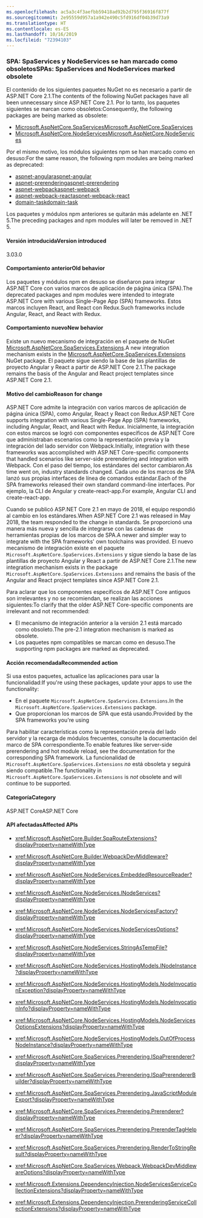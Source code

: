 ```yaml
---
ms.openlocfilehash: ac5a3c4f3aefbb59418ad92b2d795f36916f877f
ms.sourcegitcommit: 2e95559d957a1a942e490c5fd916df04b39d73a9
ms.translationtype: HT
ms.contentlocale: es-ES
ms.lasthandoff: 10/16/2019
ms.locfileid: "72394103"
---
```

### <a name="spas-spaservices-and-nodeservices-marked-obsolete"></a><span data-ttu-id="6033a-101">SPA: SpaServices y NodeServices se han marcado como obsoletos</span><span class="sxs-lookup"><span data-stu-id="6033a-101">SPAs: SpaServices and NodeServices marked obsolete</span></span>

<span data-ttu-id="6033a-102">El contenido de los siguientes paquetes NuGet no es necesario a partir de ASP.NET Core 2.1.</span><span class="sxs-lookup"><span data-stu-id="6033a-102">The contents of the following NuGet packages have all been unnecessary since ASP.NET Core 2.1.</span></span> <span data-ttu-id="6033a-103">Por lo tanto, los paquetes siguientes se marcan como obsoletos:</span><span class="sxs-lookup"><span data-stu-id="6033a-103">Consequently, the following packages are being marked as obsolete:</span></span>

- [<span data-ttu-id="6033a-104">Microsoft.AspNetCore.SpaServices</span><span class="sxs-lookup"><span data-stu-id="6033a-104">Microsoft.AspNetCore.SpaServices</span></span>](https://www.nuget.org/packages/Microsoft.AspNetCore.SpaServices/)
- [<span data-ttu-id="6033a-105">Microsoft.AspNetCore.NodeServices</span><span class="sxs-lookup"><span data-stu-id="6033a-105">Microsoft.AspNetCore.NodeServices</span></span>](https://www.nuget.org/packages/Microsoft.AspNetCore.NodeServices/)

<span data-ttu-id="6033a-106">Por el mismo motivo, los módulos siguientes npm se han marcado como en desuso:</span><span class="sxs-lookup"><span data-stu-id="6033a-106">For the same reason, the following npm modules are being marked as deprecated:</span></span>

- [<span data-ttu-id="6033a-107">aspnet-angular</span><span class="sxs-lookup"><span data-stu-id="6033a-107">aspnet-angular</span></span>](https://www.npmjs.com/package/aspnet-angular)
- [<span data-ttu-id="6033a-108">aspnet-prerendering</span><span class="sxs-lookup"><span data-stu-id="6033a-108">aspnet-prerendering</span></span>](https://www.npmjs.com/package/aspnet-prerendering)
- [<span data-ttu-id="6033a-109">aspnet-webpack</span><span class="sxs-lookup"><span data-stu-id="6033a-109">aspnet-webpack</span></span>](https://www.npmjs.com/package/aspnet-webpack)
- [<span data-ttu-id="6033a-110">aspnet-webpack-react</span><span class="sxs-lookup"><span data-stu-id="6033a-110">aspnet-webpack-react</span></span>](https://www.npmjs.com/package/aspnet-webpack-react)
- [<span data-ttu-id="6033a-111">domain-task</span><span class="sxs-lookup"><span data-stu-id="6033a-111">domain-task</span></span>](https://www.npmjs.com/package/domain-task)

<span data-ttu-id="6033a-112">Los paquetes y módulos npm anteriores se quitarán más adelante en .NET 5.</span><span class="sxs-lookup"><span data-stu-id="6033a-112">The preceding packages and npm modules will later be removed in .NET 5.</span></span>

#### <a name="version-introduced"></a><span data-ttu-id="6033a-113">Versión introducida</span><span class="sxs-lookup"><span data-stu-id="6033a-113">Version introduced</span></span>

<span data-ttu-id="6033a-114">3.0</span><span class="sxs-lookup"><span data-stu-id="6033a-114">3.0</span></span>

#### <a name="old-behavior"></a><span data-ttu-id="6033a-115">Comportamiento anterior</span><span class="sxs-lookup"><span data-stu-id="6033a-115">Old behavior</span></span>

<span data-ttu-id="6033a-116">Los paquetes y módulos npm en desuso se diseñaron para integrar ASP.NET Core con varios marcos de aplicación de página única (SPA).</span><span class="sxs-lookup"><span data-stu-id="6033a-116">The deprecated packages and npm modules were intended to integrate ASP.NET Core with various Single-Page App (SPA) frameworks.</span></span> <span data-ttu-id="6033a-117">Estos marcos incluyen React, and React con Redux.</span><span class="sxs-lookup"><span data-stu-id="6033a-117">Such frameworks include Angular, React, and React with Redux.</span></span>

#### <a name="new-behavior"></a><span data-ttu-id="6033a-118">Comportamiento nuevo</span><span class="sxs-lookup"><span data-stu-id="6033a-118">New behavior</span></span>

<span data-ttu-id="6033a-119">Existe un nuevo mecanismo de integración en el paquete de NuGet [Microsoft.AspNetCore.SpaServices.Extensions](https://www.nuget.org/packages/Microsoft.AspNetCore.SpaServices.Extensions/).</span><span class="sxs-lookup"><span data-stu-id="6033a-119">A new integration mechanism exists in the [Microsoft.AspNetCore.SpaServices.Extensions](https://www.nuget.org/packages/Microsoft.AspNetCore.SpaServices.Extensions/) NuGet package.</span></span> <span data-ttu-id="6033a-120">El paquete sigue siendo la base de las plantillas de proyecto Angular y React a partir de ASP.NET Core 2.1.</span><span class="sxs-lookup"><span data-stu-id="6033a-120">The package remains the basis of the Angular and React project templates since ASP.NET Core 2.1.</span></span>

#### <a name="reason-for-change"></a><span data-ttu-id="6033a-121">Motivo del cambio</span><span class="sxs-lookup"><span data-stu-id="6033a-121">Reason for change</span></span>

<span data-ttu-id="6033a-122">ASP.NET Core admite la integración con varios marcos de aplicación de página única (SPA), como Angular, React y React con Redux.</span><span class="sxs-lookup"><span data-stu-id="6033a-122">ASP.NET Core supports integration with various Single-Page App (SPA) frameworks, including Angular, React, and React with Redux.</span></span> <span data-ttu-id="6033a-123">Inicialmente, la integración con estos marcos se logró con componentes específicos de ASP.NET Core que administraban escenarios como la representación previa y la integración del lado servidor con Webpack.</span><span class="sxs-lookup"><span data-stu-id="6033a-123">Initially, integration with these frameworks was accomplished with ASP.NET Core-specific components that handled scenarios like server-side prerendering and integration with Webpack.</span></span> <span data-ttu-id="6033a-124">Con el paso del tiempo, los estándares del sector cambiaron.</span><span class="sxs-lookup"><span data-stu-id="6033a-124">As time went on, industry standards changed.</span></span> <span data-ttu-id="6033a-125">Cada uno de los marcos de SPA lanzó sus propias interfaces de línea de comandos estándar.</span><span class="sxs-lookup"><span data-stu-id="6033a-125">Each of the SPA frameworks released their own standard command-line interfaces.</span></span> <span data-ttu-id="6033a-126">Por ejemplo, la CLI de Angular y create-react-app.</span><span class="sxs-lookup"><span data-stu-id="6033a-126">For example, Angular CLI and create-react-app.</span></span>

<span data-ttu-id="6033a-127">Cuando se publicó ASP.NET Core 2.1 en mayo de 2018, el equipo respondió al cambio en los estándares.</span><span class="sxs-lookup"><span data-stu-id="6033a-127">When ASP.NET Core 2.1 was released in May 2018, the team responded to the change in standards.</span></span> <span data-ttu-id="6033a-128">Se proporcionó una manera más nueva y sencilla de integrarse con las cadenas de herramientas propias de los marcos de SPA.</span><span class="sxs-lookup"><span data-stu-id="6033a-128">A newer and simpler way to integrate with the SPA frameworks' own toolchains was provided.</span></span> <span data-ttu-id="6033a-129">El nuevo mecanismo de integración existe en el paquete `Microsoft.AspNetCore.SpaServices.Extensions` y sigue siendo la base de las plantillas de proyecto Angular y React a partir de ASP.NET Core 2.1.</span><span class="sxs-lookup"><span data-stu-id="6033a-129">The new integration mechanism exists in the package `Microsoft.AspNetCore.SpaServices.Extensions` and remains the basis of the Angular and React project templates since ASP.NET Core 2.1.</span></span>

<span data-ttu-id="6033a-130">Para aclarar que los componentes específicos de ASP.NET Core antiguos son irrelevantes y no se recomiendan, se realizan las acciones siguientes:</span><span class="sxs-lookup"><span data-stu-id="6033a-130">To clarify that the older ASP.NET Core-specific components are irrelevant and not recommended:</span></span>

- <span data-ttu-id="6033a-131">El mecanismo de integración anterior a la versión 2.1 está marcado como obsoleto.</span><span class="sxs-lookup"><span data-stu-id="6033a-131">The pre-2.1 integration mechanism is marked as obsolete.</span></span>
- <span data-ttu-id="6033a-132">Los paquetes npm compatibles se marcan como en desuso.</span><span class="sxs-lookup"><span data-stu-id="6033a-132">The supporting npm packages are marked as deprecated.</span></span>

#### <a name="recommended-action"></a><span data-ttu-id="6033a-133">Acción recomendada</span><span class="sxs-lookup"><span data-stu-id="6033a-133">Recommended action</span></span>

<span data-ttu-id="6033a-134">Si usa estos paquetes, actualice las aplicaciones para usar la funcionalidad:</span><span class="sxs-lookup"><span data-stu-id="6033a-134">If you're using these packages, update your apps to use the functionality:</span></span>

- <span data-ttu-id="6033a-135">En el paquete `Microsoft.AspNetCore.SpaServices.Extensions`.</span><span class="sxs-lookup"><span data-stu-id="6033a-135">In the `Microsoft.AspNetCore.SpaServices.Extensions` package.</span></span>
- <span data-ttu-id="6033a-136">Que proporcionan los marcos de SPA que está usando.</span><span class="sxs-lookup"><span data-stu-id="6033a-136">Provided by the SPA frameworks you're using</span></span>

<span data-ttu-id="6033a-137">Para habilitar características como la representación previa del lado servidor y la recarga de módulos frecuentes, consulte la documentación del marco de SPA correspondiente.</span><span class="sxs-lookup"><span data-stu-id="6033a-137">To enable features like server-side prerendering and hot module reload, see the documentation for the corresponding SPA framework.</span></span> <span data-ttu-id="6033a-138">La funcionalidad de `Microsoft.AspNetCore.SpaServices.Extensions` *no* está obsoleta y seguirá siendo compatible.</span><span class="sxs-lookup"><span data-stu-id="6033a-138">The functionality in `Microsoft.AspNetCore.SpaServices.Extensions` is *not* obsolete and will continue to be supported.</span></span>

#### <a name="category"></a><span data-ttu-id="6033a-139">Categoría</span><span class="sxs-lookup"><span data-stu-id="6033a-139">Category</span></span>

<span data-ttu-id="6033a-140">ASP.NET Core</span><span class="sxs-lookup"><span data-stu-id="6033a-140">ASP.NET Core</span></span>

#### <a name="affected-apis"></a><span data-ttu-id="6033a-141">API afectadas</span><span class="sxs-lookup"><span data-stu-id="6033a-141">Affected APIs</span></span>

- <xref:Microsoft.AspNetCore.Builder.SpaRouteExtensions?displayProperty=nameWithType>
- <xref:Microsoft.AspNetCore.Builder.WebpackDevMiddleware?displayProperty=nameWithType>

- <xref:Microsoft.AspNetCore.NodeServices.EmbeddedResourceReader?displayProperty=nameWithType>
- <xref:Microsoft.AspNetCore.NodeServices.INodeServices?displayProperty=nameWithType>
- <xref:Microsoft.AspNetCore.NodeServices.NodeServicesFactory?displayProperty=nameWithType>
- <xref:Microsoft.AspNetCore.NodeServices.NodeServicesOptions?displayProperty=nameWithType>
- <xref:Microsoft.AspNetCore.NodeServices.StringAsTempFile?displayProperty=nameWithType>
- <xref:Microsoft.AspNetCore.NodeServices.HostingModels.INodeInstance?displayProperty=nameWithType>
- <xref:Microsoft.AspNetCore.NodeServices.HostingModels.NodeInvocationException?displayProperty=nameWithType>
- <xref:Microsoft.AspNetCore.NodeServices.HostingModels.NodeInvocationInfo?displayProperty=nameWithType>
- <xref:Microsoft.AspNetCore.NodeServices.HostingModels.NodeServicesOptionsExtensions?displayProperty=nameWithType>
- <xref:Microsoft.AspNetCore.NodeServices.HostingModels.OutOfProcessNodeInstance?displayProperty=nameWithType>

- <xref:Microsoft.AspNetCore.SpaServices.Prerendering.ISpaPrerenderer?displayProperty=nameWithType>
- <xref:Microsoft.AspNetCore.SpaServices.Prerendering.ISpaPrerendererBuilder?displayProperty=nameWithType>
- <xref:Microsoft.AspNetCore.SpaServices.Prerendering.JavaScriptModuleExport?displayProperty=nameWithType>
- <xref:Microsoft.AspNetCore.SpaServices.Prerendering.Prerenderer?displayProperty=nameWithType>
- <xref:Microsoft.AspNetCore.SpaServices.Prerendering.PrerenderTagHelper?displayProperty=nameWithType>
- <xref:Microsoft.AspNetCore.SpaServices.Prerendering.RenderToStringResult?displayProperty=nameWithType>
- <xref:Microsoft.AspNetCore.SpaServices.Webpack.WebpackDevMiddlewareOptions?displayProperty=nameWithType>

- <xref:Microsoft.Extensions.DependencyInjection.NodeServicesServiceCollectionExtensions?displayProperty=nameWithType>
- <xref:Microsoft.Extensions.DependencyInjection.PrerenderingServiceCollectionExtensions?displayProperty=nameWithType>

<!--

#### Affected APIs

- `T:Microsoft.AspNetCore.Builder.SpaRouteExtensions`
- `T:Microsoft.AspNetCore.Builder.WebpackDevMiddleware`

- `T:Microsoft.AspNetCore.NodeServices.EmbeddedResourceReader`
- `T:Microsoft.AspNetCore.NodeServices.INodeServices`
- `T:Microsoft.AspNetCore.NodeServices.NodeServicesFactory`
- `T:Microsoft.AspNetCore.NodeServices.NodeServicesOptions`
- `T:Microsoft.AspNetCore.NodeServices.StringAsTempFile`
- `T:Microsoft.AspNetCore.NodeServices.HostingModels.INodeInstance`
- `T:Microsoft.AspNetCore.NodeServices.HostingModels.NodeInvocationException`
- `T:Microsoft.AspNetCore.NodeServices.HostingModels.NodeInvocationInfo`
- `T:Microsoft.AspNetCore.NodeServices.HostingModels.NodeServicesOptionsExtensions`
- `T:Microsoft.AspNetCore.NodeServices.HostingModels.OutOfProcessNodeInstance`

- `T:Microsoft.AspNetCore.SpaServices.Prerendering.ISpaPrerenderer`
- `T:Microsoft.AspNetCore.SpaServices.Prerendering.ISpaPrerendererBuilder`
- `T:Microsoft.AspNetCore.SpaServices.Prerendering.JavaScriptModuleExport`
- `T:Microsoft.AspNetCore.SpaServices.Prerendering.Prerenderer`
- `T:Microsoft.AspNetCore.SpaServices.Prerendering.PrerenderTagHelper`
- `T:Microsoft.AspNetCore.SpaServices.Prerendering.RenderToStringResult`
- `T:Microsoft.AspNetCore.SpaServices.Webpack.WebpackDevMiddlewareOptions`

- `T:Microsoft.Extensions.DependencyInjection.NodeServicesServiceCollectionExtensions`
- `T:Microsoft.Extensions.DependencyInjection.PrerenderingServiceCollectionExtensions`

-->
